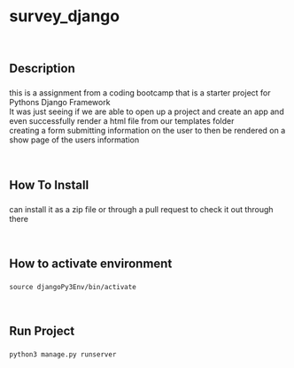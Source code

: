 # survey_django

<br>

## Description 
###
<p> this is a assignment from a coding bootcamp that is a starter project for Pythons Django Framework  <br /> It was just seeing
if we are able to open up a project and create an app and even successfully render a html file from our templates folder <br> 
  creating a form submitting information on the user to then be rendered on a show page of the users information  </p> <br>

## How To Install
###
<p>can install it as a zip file or through a pull request to check it out through there</p>

<br>

## How to activate environment
###
```
source djangoPy3Env/bin/activate
```
<br>

## Run Project
###
```
python3 manage.py runserver
```
